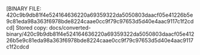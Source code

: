 [BINARY FILE: 420c9b9db81f4e524164636220a69359322da5050803daacf05e41226b5e9c81eda98a363f6978bde8224caae0cc9f79c97653d5d40e4aac9117c1f2cdcd]
Stored copy: docs/converted-binary/420c9b9db81f4e524164636220a69359322da5050803daacf05e41226b5e9c81eda98a363f6978bde8224caae0cc9f79c97653d5d40e4aac9117c1f2cdcd
